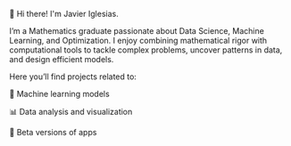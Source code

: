 👋 Hi there! I'm Javier Iglesias.

I’m a Mathematics graduate passionate about Data Science, Machine Learning, and Optimization. I enjoy combining mathematical rigor with computational tools to tackle complex problems, uncover patterns in data, and design efficient models.

Here you’ll find projects related to:

🤖 Machine learning models

📊 Data analysis and visualization

🔧 Beta versions of apps
